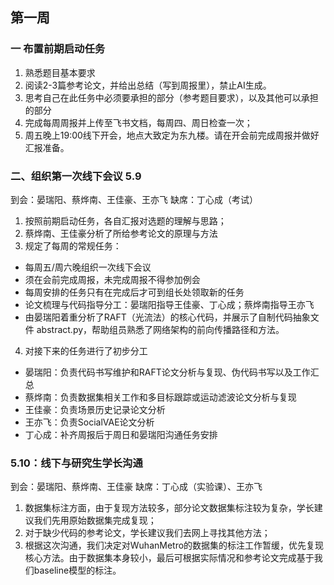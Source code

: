 ## 第一周

### 一 布置前期启动任务

1. 熟悉题目基本要求
2. 阅读2-3篇参考论文，并给出总结（写到周报里），禁止AI生成。
3. 思考自己在此任务中必须要承担的部分（参考题目要求），以及其他可以承担的部分
4. 完成每周周报并上传至飞书文档，每周四、周日检查一次；
5. 周五晚上19:00线下开会，地点大致定为东九楼。请在开会前完成周报并做好汇报准备。

### 二、组织第一次线下会议 5.9
到会：晏瑞阳、蔡烨南、王佳豪、王亦飞
缺席：丁心成（考试）

1. 按照前期启动任务，各自汇报对选题的理解与思路；
2. 蔡烨南、王佳豪分析了所给参考论文的原理与方法
3. 规定了每周的常规任务：
+ 每周五/周六晚组织一次线下会议
+ 须在会前完成周报，未完成周报不得参加例会
+ 每周安排的任务只有在完成后才可到组长处领取新的任务
+ 论文梳理与代码指导分工：晏瑞阳指导王佳豪、丁心成；蔡烨南指导王亦飞
+ 由晏瑞阳着重分析了RAFT（光流法）的核心代码，并展示了自制代码抽象文件 abstract.py，帮助组员熟悉了网络架构的前向传播路径和方法。
4. 对接下来的任务进行了初步分工
+ 晏瑞阳：负责代码书写维护和RAFT论文分析与复现、伪代码书写以及工作汇总
+ 蔡烨南：负责数据集相关工作和多目标跟踪或运动滤波论文分析与复现
+ 王佳豪：负责场景历史记录论文分析
+ 王亦飞：负责SocialVAE论文分析
+ 丁心成：补齐周报后于周日和晏瑞阳沟通任务安排

### 5.10：线下与研究生学长沟通
到会：晏瑞阳、蔡烨南、王佳豪
缺席：丁心成（实验课）、王亦飞
1. 数据集标注方面，由于复现方法较多，部分论文数据集标注较为复杂，学长建议我们先用原始数据集完成复现；
2. 对于缺少代码的参考论文，学长建议我们去网上寻找其他方法；
3. 根据这次沟通，我们决定对WuhanMetro的数据集的标注工作暂缓，优先复现核心方法。由于数据集本身较小，最后可根据实际情况和参考论文完成基于我们baseline模型的标注。
